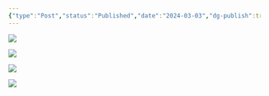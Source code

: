 ```yaml
---
{"type":"Post","status":"Published","date":"2024-03-03","dg-publish":true,"permalink":"/notion/2024-1/","dgPassFrontmatter":true}
---
```


[![](https://z4a.net/images/2024/03/03/QQ20240303155559.png)](https://z4a.net/images/2024/03/03/QQ20240303155559.png)

[![](https://z4a.net/images/2024/03/03/dc471739af45b141b6c3837e3175c0ee.jpg)](https://z4a.net/images/2024/03/03/dc471739af45b141b6c3837e3175c0ee.jpg)

[![](https://z4a.net/images/2024/03/03/cfab9eac4ffa3c665a8431c22d1449a4.jpg)](https://z4a.net/images/2024/03/03/cfab9eac4ffa3c665a8431c22d1449a4.jpg)

[![](https://z4a.net/images/2024/03/03/QQ20240303101328.png)](https://z4a.net/images/2024/03/03/QQ20240303101328.png)